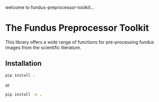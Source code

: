welcome to fundus-preprocessor-toolkit...

# The Fundus Preprocessor Toolkit

This library offers a wide range of functions for pre-processing fundus images from the scientific literature.



## Installation

```bash
pip install .
```

or
```bash
pip install -e .
```